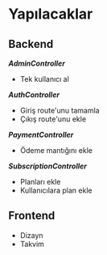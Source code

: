 # Yapılacaklar

## Backend

***AdminController***
- Tek kullanıcı al

***AuthController***
- Giriş route'unu tamamla
- Çıkış route'unu ekle

***PaymentController***
- Ödeme mantığını ekle

***SubscriptionController***
- Planları ekle
- Kullanıcılara plan ekle

## Frontend
- Dizayn
- Takvim